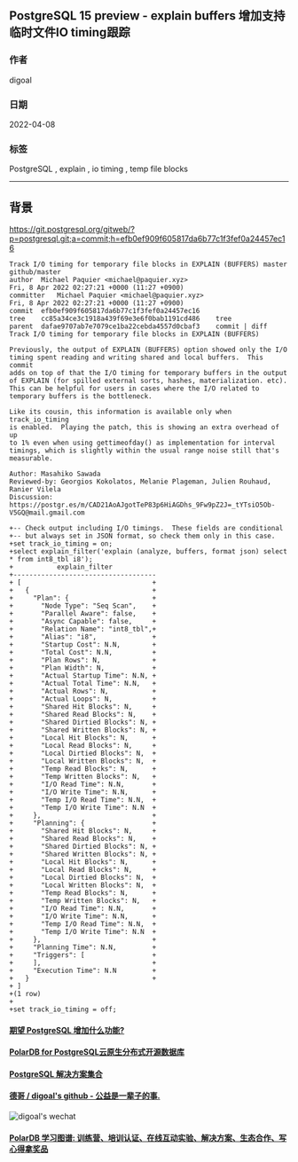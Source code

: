 ## PostgreSQL 15 preview - explain buffers 增加支持 临时文件IO timing跟踪   
                                            
### 作者                                             
digoal                                                              
                          
### 日期                                                              
2022-04-08                                     
                         
### 标签                                                              
PostgreSQL , explain , io timing , temp file blocks                 
                                                              
----                                                              
                                                              
## 背景          
https://git.postgresql.org/gitweb/?p=postgresql.git;a=commit;h=efb0ef909f605817da6b77c1f3fef0a24457ec16  
  
  
```  
Track I/O timing for temporary file blocks in EXPLAIN (BUFFERS) master github/master  
author	Michael Paquier <michael@paquier.xyz>	  
Fri, 8 Apr 2022 02:27:21 +0000 (11:27 +0900)  
committer	Michael Paquier <michael@paquier.xyz>	  
Fri, 8 Apr 2022 02:27:21 +0000 (11:27 +0900)  
commit	efb0ef909f605817da6b77c1f3fef0a24457ec16  
tree	cc85a34ce3c1918a439f69e3e6f0bab1191cd486	tree  
parent	dafae9707ab7e7079ce1ba22cebda4557d0cbaf3	commit | diff  
Track I/O timing for temporary file blocks in EXPLAIN (BUFFERS)  
  
Previously, the output of EXPLAIN (BUFFERS) option showed only the I/O  
timing spent reading and writing shared and local buffers.  This commit  
adds on top of that the I/O timing for temporary buffers in the output  
of EXPLAIN (for spilled external sorts, hashes, materialization. etc).  
This can be helpful for users in cases where the I/O related to  
temporary buffers is the bottleneck.  
  
Like its cousin, this information is available only when track_io_timing  
is enabled.  Playing the patch, this is showing an extra overhead of up  
to 1% even when using gettimeofday() as implementation for interval  
timings, which is slightly within the usual range noise still that's  
measurable.  
  
Author: Masahiko Sawada  
Reviewed-by: Georgios Kokolatos, Melanie Plageman, Julien Rouhaud,  
Ranier Vilela  
Discussion: https://postgr.es/m/CAD21AoAJgotTeP83p6HiAGDhs_9Fw9pZ2J=_tYTsiO5Ob-V5GQ@mail.gmail.com  
```  
  
```  
+-- Check output including I/O timings.  These fields are conditional  
+-- but always set in JSON format, so check them only in this case.  
+set track_io_timing = on;  
+select explain_filter('explain (analyze, buffers, format json) select * from int8_tbl i8');  
+           explain_filter             
+------------------------------------  
+ [                                 +  
+   {                               +  
+     "Plan": {                     +  
+       "Node Type": "Seq Scan",    +  
+       "Parallel Aware": false,    +  
+       "Async Capable": false,     +  
+       "Relation Name": "int8_tbl",+  
+       "Alias": "i8",              +  
+       "Startup Cost": N.N,        +  
+       "Total Cost": N.N,          +  
+       "Plan Rows": N,             +  
+       "Plan Width": N,            +  
+       "Actual Startup Time": N.N, +  
+       "Actual Total Time": N.N,   +  
+       "Actual Rows": N,           +  
+       "Actual Loops": N,          +  
+       "Shared Hit Blocks": N,     +  
+       "Shared Read Blocks": N,    +  
+       "Shared Dirtied Blocks": N, +  
+       "Shared Written Blocks": N, +  
+       "Local Hit Blocks": N,      +  
+       "Local Read Blocks": N,     +  
+       "Local Dirtied Blocks": N,  +  
+       "Local Written Blocks": N,  +  
+       "Temp Read Blocks": N,      +  
+       "Temp Written Blocks": N,   +  
+       "I/O Read Time": N.N,       +  
+       "I/O Write Time": N.N,      +  
+       "Temp I/O Read Time": N.N,  +  
+       "Temp I/O Write Time": N.N  +  
+     },                            +  
+     "Planning": {                 +  
+       "Shared Hit Blocks": N,     +  
+       "Shared Read Blocks": N,    +  
+       "Shared Dirtied Blocks": N, +  
+       "Shared Written Blocks": N, +  
+       "Local Hit Blocks": N,      +  
+       "Local Read Blocks": N,     +  
+       "Local Dirtied Blocks": N,  +  
+       "Local Written Blocks": N,  +  
+       "Temp Read Blocks": N,      +  
+       "Temp Written Blocks": N,   +  
+       "I/O Read Time": N.N,       +  
+       "I/O Write Time": N.N,      +  
+       "Temp I/O Read Time": N.N,  +  
+       "Temp I/O Write Time": N.N  +  
+     },                            +  
+     "Planning Time": N.N,         +  
+     "Triggers": [                 +  
+     ],                            +  
+     "Execution Time": N.N         +  
+   }                               +  
+ ]  
+(1 row)  
+  
+set track_io_timing = off;  
```  
  
      
  
#### [期望 PostgreSQL 增加什么功能?](https://github.com/digoal/blog/issues/76 "269ac3d1c492e938c0191101c7238216")
  
  
#### [PolarDB for PostgreSQL云原生分布式开源数据库](https://github.com/ApsaraDB/PolarDB-for-PostgreSQL "57258f76c37864c6e6d23383d05714ea")
  
  
#### [PostgreSQL 解决方案集合](https://yq.aliyun.com/topic/118 "40cff096e9ed7122c512b35d8561d9c8")
  
  
#### [德哥 / digoal's github - 公益是一辈子的事.](https://github.com/digoal/blog/blob/master/README.md "22709685feb7cab07d30f30387f0a9ae")
  
  
![digoal's wechat](../pic/digoal_weixin.jpg "f7ad92eeba24523fd47a6e1a0e691b59")
  
  
#### [PolarDB 学习图谱: 训练营、培训认证、在线互动实验、解决方案、生态合作、写心得拿奖品](https://www.aliyun.com/database/openpolardb/activity "8642f60e04ed0c814bf9cb9677976bd4")
  
